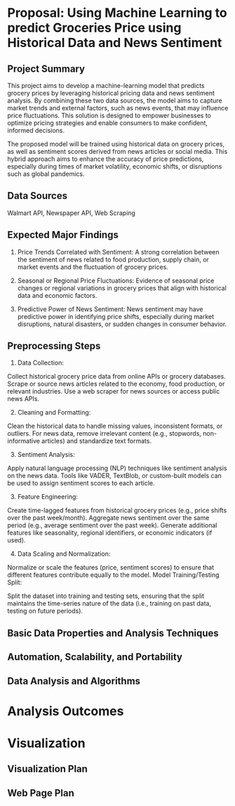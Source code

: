 # Proposal: Using Machine Learning to predict Groceries Price using Historical Data and News Sentiment

## Project Summary
<!--- Write a summary of your project including the project goals, broader impacts, and data sources -->
This project aims to develop a machine-learning model that predicts grocery prices by leveraging historical pricing data and news sentiment 
analysis. By combining these two data sources, the model aims to capture market trends and external factors, such as news events, 
that may influence price fluctuations. This solution is designed to empower businesses to optimize pricing strategies and enable consumers to make confident, informed decisions.

The proposed model will be trained using historical data on grocery prices, as well as sentiment scores derived from news articles or social media. 
This hybrid approach aims to enhance the accuracy of price predictions, especially during times of market volatility, economic shifts, 
or disruptions such as global pandemics.

## Data Sources
<!--- List data sources, including the existing datasets and anything you are going to collect by yourself. It is expected to combine two or more data sources in your project. -->
<!--- Each dataset should be briefly explained: what kinds of data are available, who collected the dataset, how the data was collected. -->
Walmart API, Newspaper API, Web Scraping
## Expected Major Findings
<!--- List and explain what information you want to obtain in this project. Explain how valuable this project could be based on the objective discussion. You may want to list main claims and questions you want to answer through the project. -->
1. Price Trends Correlated with Sentiment: A strong correlation between the sentiment of news related to food production, 
supply chain, or market events and the fluctuation of grocery prices.

2. Seasonal or Regional Price Fluctuations: Evidence of seasonal price changes or regional variations in grocery prices that align with historical
data and economic factors.

3. Predictive Power of News Sentiment: News sentiment may have predictive power in identifying price shifts, especially during market disruptions,
natural disasters, or sudden changes in consumer behavior.

## Preprocessing Steps
<!--- List major preprocessing steps needed for the datasets and explain why. -->
1. Data Collection:

Collect historical grocery price data from online APIs or grocery databases.
Scrape or source news articles related to the economy, food production, or relevant industries. Use a web scraper for news sources or access public news APIs.

2. Cleaning and Formatting:

Clean the historical data to handle missing values, inconsistent formats, or outliers.
For news data, remove irrelevant content (e.g., stopwords, non-informative articles) and standardize text formats.

3. Sentiment Analysis:

Apply natural language processing (NLP) techniques like sentiment analysis on the news data. Tools
like VADER, TextBlob, or custom-built models can be used to assign sentiment scores to each article.

3. Feature Engineering:

Create time-lagged features from historical grocery prices (e.g., price shifts over the past week/month).
Aggregate news sentiment over the same period (e.g., average sentiment over the past week).
Generate additional features like seasonality, regional identifiers, or economic indicators (if used).

4. Data Scaling and Normalization:

Normalize or scale the features (price, sentiment scores) to ensure that different features contribute equally to the model.
Model Training/Testing Split:

Split the dataset into training and testing sets, ensuring that the split maintains the time-series nature of the data (i.e., training on past data, testing on future periods).



<!--- 
----------
The following sections should be used for the full proposal document. These are not required for the proposal draft discussion.
----------
-->




## Basic Data Properties and Analysis Techniques
<!--- Based on the lectures on "Exploratory Data Analysis" and "Data and Sampling", list and explain what types of basic statistical analysis you plan to provide to give the meta information and overall picture of the datasets. -->



## Automation, Scalability, and Portability
<!--- Assume that newer datasets will become available from the same source in future, or you need to ask your colleague to inherit this project. What will be major challenges? List and explain technical and implementational practices you will use to enhance automation, scalability, and portability aspects of the project. -->




<!--- 
----------
The following sections should be used for the analysis planning. These are not required for the proposal document submission.
----------
-->



## Data Analysis and Algorithms
<!--- List and describe what types of (advanced) analysis you plan to conduct. This section should be tied back to the expected major findings. (If needed, you can update the findings section.) When selecting algorithms to obtain the analysis results, provide a brief explanation of the algorithmic properties and logic. You should clearly define the inputs and outputs of each algorithm. -->




<!--- 
----------
The following sections should be used for the analysis outcome presentation. These are not required for the analysis plan submission.
----------
-->
# Analysis Outcomes
<!--- Explain the analysis you conducted and show the results. Discuss how the data, your analysis, and/or visualization can support the claims or findings. What will be the recommendations or suggestions you can make based on the results? Use bullet points, tables, and figures (if possible) to increase the readability of the document. -->



<!--- 
----------
The following sections should be used for the visualization planning. These are not required for the analysis outcome presentation.
----------
-->


# Visualization
## Visualization Plan
<!--- List and explain what types of plots you plan to provide and what you are trying to show through the diagrams. You should explore the best way to visualize the information and message based on the lectures on visualization and related topics. It is required to have at least two interactive graphing and five static plots. -->

## Web Page Plan
<!--- Explain how many pages you will have in total and what content will be shown in each page. (Each diagram discussed above should be given a proper location in this section. Also, it is required to have (1) "Project Objective" page, which explains the main goals and data sources, and (2) "Analytical Methods" page, where you explain the major techniques used in the project and provide further references. -->